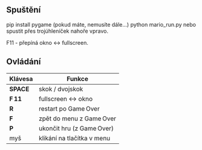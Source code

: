 ## Spuštění

pip install pygame (pokud máte, nemusíte dále...)
python mario_run.py
nebo spustit přes trojúhleníček nahoře vpravo.

F11 - přepíná okno ↔ fullscreen.

## Ovládání

| Klávesa   | Funkce                     |
| --------- | -------------------------- |
| **SPACE** | skok / dvojskok            |
| **F 11**  | fullscreen ↔ okno          |
| **R**     | restart po Game Over       |
| **F**     | zpět do menu z Game Over   |
| **P**     | ukončit hru (z Game Over)  |
| myš       | klikání na tlačítka v menu |
